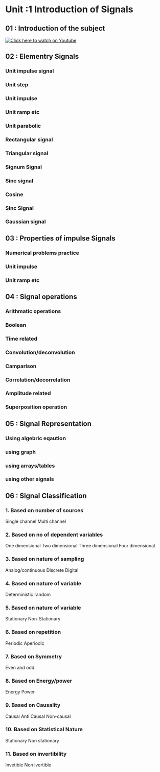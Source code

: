# Unit :1 Introduction of Signals

## 01 : Introduction of the subject
[![Click here to watch on Youtube](http://img.youtube.com/vi/RGQL9oDVZF8&list=PLKy7tXMLcgM1pjSFrbdQ1-prfhRVv4qMj/maxresdefault.jpg.jpg)](https://youtu.be/c4fokfiygBU?list=PLKy7tXMLcgM1pjSFrbdQ1-prfhRVv4qMj "History of Signals")



## 02 : Elementry Signals
### Unit impulse signal
### Unit step
### Unit impulse
### Unit ramp etc
### Unit parabolic
### Rectangular signal
### Triangular signal
### Signum Signal
### Sine signal
### Cosine
### Sinc Signal
### Gaussian signal


## 03 : Properties of impulse Signals
### Numerical problems practice
### Unit impulse
### Unit ramp etc

## 04 : Signal operations
### Arithmatic operations 
### Boolean
### Time related
### Convolution/deconvolution
### Camparison
### Correlation/decorrelation
### Amplitude related
### Superposition operation


## 05 : Signal Representation
### Using algebric eqaution
### using graph
### using arrays/tables
### using other signals



## 06 : Signal Classification

### 1. Based on number of sources
Single channel
Multi channel
### 2. Based on no of dependent variables
One dimensional
Two dimensional
Three dimensional
Four dimensional
### 3. Based on nature of sampling
Analog/continuous
Discrete
Digital
### 4. Based on nature of variable
Deterministic
random
### 5. Based on nature of variable
Stationary
Non-Stationary
### 6. Based on repetition
Periodic 
Aperiodic
### 7. Based on Symmetry
Even and
odd
### 8. Based on Energy/power
Energy
Power
### 9. Based on Causality
Causal
Anti Causal
Non-causal

### 10. Based on Statistical Nature
Stationary
Non stationary

### 11. Based on invertibility
Invetible
Non ivertible

 
